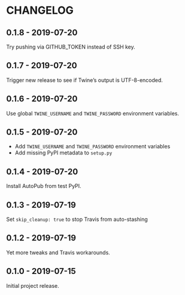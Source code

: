 CHANGELOG
=========

0.1.8 - 2019-07-20
------------------

Try pushing via GITHUB_TOKEN instead of SSH key.

0.1.7 - 2019-07-20
------------------

Trigger new release to see if Twine’s output is UTF-8-encoded.

0.1.6 - 2019-07-20
------------------

Use global `TWINE_USERNAME` and `TWINE_PASSWORD` environment variables.

0.1.5 - 2019-07-20
------------------

* Add `TWINE_USERNAME` and `TWINE_PASSWORD` environment variables
* Add missing PyPI metadata to `setup.py`

0.1.4 - 2019-07-20
------------------

Install AutoPub from test PyPI.

0.1.3 - 2019-07-19
------------------

Set `skip_cleanup: true` to stop Travis from auto-stashing

0.1.2 - 2019-07-19
------------------

Yet more tweaks and Travis workarounds.

0.1.0 - 2019-07-15
------------------

Initial project release.
